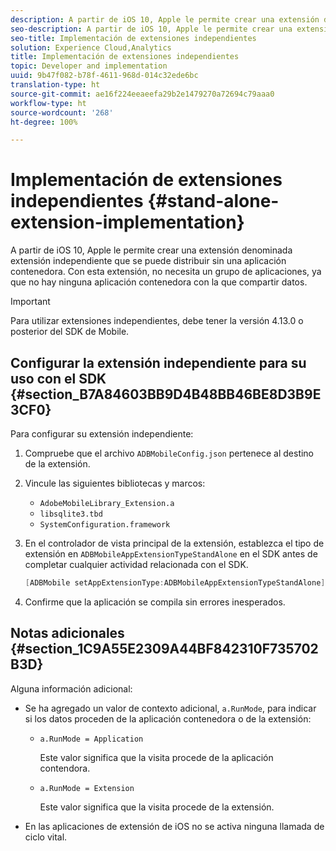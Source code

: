 ```yaml
---
description: A partir de iOS 10, Apple le permite crear una extensión denominada extensión independiente que se puede distribuir sin una aplicación contenedora. Con esta extensión, no necesita un grupo de aplicaciones, ya que no hay ninguna aplicación contenedora con la que compartir datos.
seo-description: A partir de iOS 10, Apple le permite crear una extensión denominada extensión independiente que se puede distribuir sin una aplicación contenedora. Con esta extensión, no necesita un grupo de aplicaciones, ya que no hay ninguna aplicación contenedora con la que compartir datos.
seo-title: Implementación de extensiones independientes
solution: Experience Cloud,Analytics
title: Implementación de extensiones independientes
topic: Developer and implementation
uuid: 9b47f082-b78f-4611-968d-014c32ede6bc
translation-type: ht
source-git-commit: ae16f224eeaeefa29b2e1479270a72694c79aaa0
workflow-type: ht
source-wordcount: '268'
ht-degree: 100%

---
```



# Implementación de extensiones independientes {#stand-alone-extension-implementation}

A partir de iOS 10, Apple le permite crear una extensión denominada extensión independiente que se puede distribuir sin una aplicación contenedora. Con esta extensión, no necesita un grupo de aplicaciones, ya que no hay ninguna aplicación contenedora con la que compartir datos.

>[!IMPORTANT]
>
>Para utilizar extensiones independientes, debe tener la versión 4.13.0 o posterior del SDK de Mobile.

## Configurar la extensión independiente para su uso con el SDK {#section_B7A84603BB9D4B48BB46BE8D3B9E3CF0}

Para configurar su extensión independiente:

1. Compruebe que el archivo `ADBMobileConfig.json` pertenece al destino de la extensión.
1. Vincule las siguientes bibliotecas y marcos:

   * `AdobeMobileLibrary_Extension.a`
   * `libsqlite3.tbd`
   * `SystemConfiguration.framework`

1. En el controlador de vista principal de la extensión, establezca el tipo de extensión en `ADBMobileAppExtensionTypeStandAlone` en el SDK antes de completar cualquier actividad relacionada con el SDK.

   ```objective-c
   [ADBMobile setAppExtensionType:ADBMobileAppExtensionTypeStandAlone];
   ```

1. Confirme que la aplicación se compila sin errores inesperados.

## Notas adicionales {#section_1C9A55E2309A44BF842310F735702B3D}

Alguna información adicional:

* Se ha agregado un valor de contexto adicional, `a.RunMode`, para indicar si los datos proceden de la aplicación contenedora o de la extensión:

   * `a.RunMode = Application`

      Este valor significa que la visita procede de la aplicación contendora.
   * `a.RunMode = Extension`

      Este valor significa que la visita procede de la extensión.

* En las aplicaciones de extensión de iOS no se activa ninguna llamada de ciclo vital.

